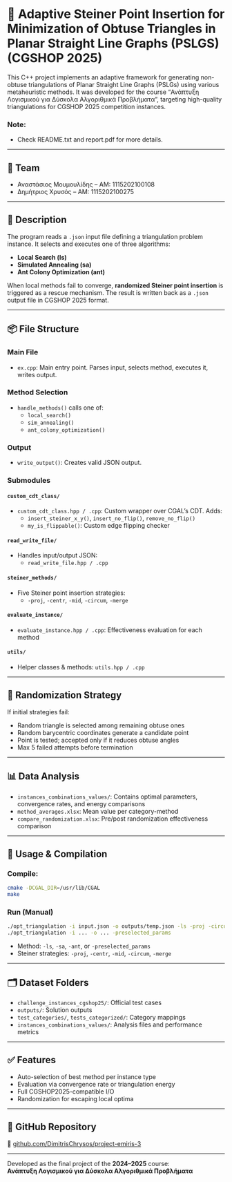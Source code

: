 # 📐 Adaptive Steiner Point Insertion for Minimization of Obtuse Triangles in Planar Straight Line Graphs (PSLGS) (CGSHOP 2025)

This C++ project implements an adaptive framework for generating non-obtuse triangulations of Planar Straight Line Graphs (PSLGs) using various metaheuristic methods. It was developed for the course “Ανάπτυξη Λογισμικού για Δύσκολα Αλγοριθμικά Προβλήματα”, targeting high-quality triangulations for CGSHOP 2025 competition instances.

### Note:
- Check README.txt and report.pdf for more details.

---

## 👥 Team

- Αναστάσιος Μουμουλίδης – ΑΜ: 1115202100108  
- Δημήτριος Χρυσός – ΑΜ: 1115202100275

---

## 🧠 Description

The program reads a `.json` input file defining a triangulation problem instance. It selects and executes one of three algorithms:
- **Local Search (ls)**
- **Simulated Annealing (sa)**
- **Ant Colony Optimization (ant)**

When local methods fail to converge, **randomized Steiner point insertion** is triggered as a rescue mechanism. The result is written back as a `.json` output file in CGSHOP 2025 format.

---

## 📦 File Structure

### Main File
- `ex.cpp`: Main entry point. Parses input, selects method, executes it, writes output.

### Method Selection
- `handle_methods()` calls one of:
  - `local_search()`
  - `sim_annealing()`
  - `ant_colony_optimization()`

### Output
- `write_output()`: Creates valid JSON output.

### Submodules

#### `custom_cdt_class/`
- `custom_cdt_class.hpp / .cpp`: Custom wrapper over CGAL’s CDT. Adds:
  - `insert_steiner_x_y()`, `insert_no_flip()`, `remove_no_flip()`
  - `my_is_flippable()`: Custom edge flipping checker

#### `read_write_file/`
- Handles input/output JSON:
  - `read_write_file.hpp / .cpp`

#### `steiner_methods/`
- Five Steiner point insertion strategies:
  - `-proj`, `-centr`, `-mid`, `-circum`, `-merge`

#### `evaluate_instance/`
- `evaluate_instance.hpp / .cpp`: Effectiveness evaluation for each method

#### `utils/`
- Helper classes & methods: `utils.hpp / .cpp`

---

## 🔀 Randomization Strategy

If initial strategies fail:
- Random triangle is selected among remaining obtuse ones
- Random barycentric coordinates generate a candidate point
- Point is tested; accepted only if it reduces obtuse angles
- Max 5 failed attempts before termination

---

## 📊 Data Analysis

- `instances_combinations_values/`: Contains optimal parameters, convergence rates, and energy comparisons
- `method_averages.xlsx`: Mean value per category-method
- `compare_randomization.xlsx`: Pre/post randomization effectiveness comparison

---

## 🧪 Usage & Compilation

### Compile:
```bash
cmake -DCGAL_DIR=/usr/lib/CGAL
make
```

### Run (Manual)
```bash
./opt_triangulation -i input.json -o outputs/temp.json -ls -proj -circum -merge
./opt_triangulation -i ... -o ... -preselected_params
```

- Method: `-ls`, `-sa`, `-ant`, or `-preselected_params`
- Steiner strategies: `-proj`, `-centr`, `-mid`, `-circum`, `-merge`

---

## 🗂 Dataset Folders

- `challenge_instances_cgshop25/`: Official test cases
- `outputs/`: Solution outputs
- `test_categories/`, `tests_categorized/`: Category mappings
- `instances_combinations_values/`: Analysis files and performance metrics

---

## ✅ Features

- Auto-selection of best method per instance type
- Evaluation via convergence rate or triangulation energy
- Full CGSHOP2025-compatible I/O
- Randomization for escaping local optima

---

## 📌 GitHub Repository

🔗 [github.com/DimitrisChrysos/project-emiris-3](https://github.com/DimitrisChrysos/project-emiris-3.git)

---

Developed as the final project of the **2024–2025** course:  
**Ανάπτυξη Λογισμικού για Δύσκολα Αλγοριθμικά Προβλήματα**
